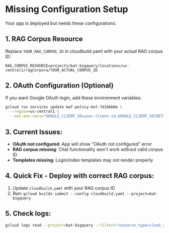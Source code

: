 # Missing Configuration Setup

Your app is deployed but needs these configurations:

## 1. RAG Corpus Resource
Replace `YOUR_RAG_CORPUS_ID` in cloudbuild.yaml with your actual RAG corpus ID:
```
RAG_CORPUS_RESOURCE=projects/bat-bigquery/locations/us-central1/ragCorpora/YOUR_ACTUAL_CORPUS_ID
```

## 2. OAuth Configuration (Optional)
If you want Google OAuth login, add these environment variables:
```bash
gcloud run services update maf-policy-bot-7d1bbb0e \
  --region=us-central1 \
  --set-env-vars="GOOGLE_CLIENT_ID=your-client-id,GOOGLE_CLIENT_SECRET=your-client-secret"
```

## 3. Current Issues:
- **OAuth not configured**: App will show "OAuth not configured" error
- **RAG corpus missing**: Chat functionality won't work without valid corpus ID
- **Templates missing**: Login/index templates may not render properly

## 4. Quick Fix - Deploy with correct RAG corpus:
1. Update `cloudbuild.yaml` with your RAG corpus ID
2. Run: `gcloud builds submit --config cloudbuild.yaml --project=bat-bigquery`

## 5. Check logs:
```bash
gcloud logs read --project=bat-bigquery --filter="resource.type=cloud_run_revision"
```
